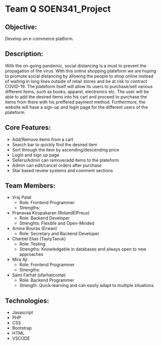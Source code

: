 # Team Q SOEN341_Project
## Objective:
Develop an e-commerce platform.
## Description:
With the on-going pandemic, social distancing is a must to prevent the propagation of the
virus. With this online shopping plateform we are hoping to promote social distancing by
allowing the people to shop online instead of waiting in long lines outside of retail stores and be at risk to contract COVID-19. The plateform
itself will allow its users to purchase/sell various different items, such as books, apparel, electronics etc.
The user will be able to add the desired items into his cart and proceed to purchase the items
from there with his preffered payment method. Furthermore, the website will have a sign-up and login page for the different users of the plateform.
## Core Features:
- Add/Remove items from a cart
- Search bar to quickly find the desired item
- Sort through the item by ascending/descending price
- Login and sign up page
- Sellers/Admin can remove/add items to the plateform
- Admin can edit/cancel orders after purchase
- Star based review systems and comment sections
## Team Members:
- Vraj Patel 
    - Role: Frontend Programmer
    - Strengths: 
- Pranavaa Kirupakaran (RolandElPreux)
    - Role: Backend Developer
    - Strenghts: Flexible and Open-Minded
- Amine Bouras (Erwan)
    - Role: Secretary and Backend Developer
- Charbel Elias (TastyTaouk)
    - Role: Testing
    - Strengths: Knowledgeble in databases and always open to new approaches
- Mira Aji 
    - Role: Frontend Programmer
    - Strengths: 
- Sami Farhat (sfarhatcomp)
    - Role: Backend Programmer
    - Strength: Quick-learning and can easily adapt to multiple situations
## Technologies:
- Javascript
- PHP
- CSS
- Bootstrap
- HTML
- VSCODE


